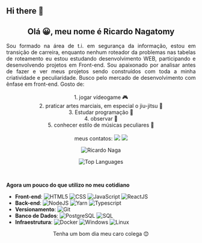 ## Hi there 👋

<!-- Description -->
## <div align="center">Olá 😀, meu nome é **Ricardo Nagatomy**</div>
<div align="justify">
Sou formado na área de t.i. em segurança da informação, estou em transição de carreira, enquanto nenhum roteador da problemas nas tabelas de roteamento eu estou estudando desenvolvimento WEB, participando e desenvolvendo projetos em Front-end. Sou apaixonado por analisar antes de fazer e ver meus projetos sendo construídos com toda a minha criatividade e peculiaridade. Busco pelo mercado de desenvolvimento com ênfase em front-end.
Gosto de:
</div>
<br>
<div align="center">1. jogar vídeogame 🎮</div>
<div align="center">2. praticar artes marciais, em especial o jiu-jitsu 🥋</div>
<div align="center">3. Estudar programação 💾</div>
<div align="center">4. observar 👀</div>
<div align="center">5. conhecer estilo de músicas peculiares 🎵</div>
<br>
 <!-- Contacts -->
 <div align="center">
meus contatos:
<a href="https://www.linkedin.com/in/ricardo-nagatomy-56553254" target="_blank"><img src="https://img.shields.io/badge/-LinkedIn-%230077B5?style=for-the-badge&logo=linkedin&logoColor=white"></a>
<a href="https://app.rocketseat.com.br/me/ricardo-nagatomy-08130" target="_blank"><img src="https://img.shields.io/badge/-Rocketseat-000?style=for-the-badge&logo=rocketseat&logoColor=black"></a>



<!-- GitHub Stats -->
![Ricardo Naga](https://github-readme-stats.vercel.app/api?username=Ricnaga&theme=chartreuse-dark&show_icons=true)


![Top Languages](https://github-readme-stats.vercel.app/api/top-langs/?username=Ricnaga&theme=dark&layout=compact&card_width=445)
</div>

<!-- Skills -->
<br>

**Agora um pouco do que utilizo no meu cotidiano**
- **Front-end**: ![HTML5](https://img.shields.io/badge/-HTML5-333333?style=flat&logo=HTML5) ![CSS](https://img.shields.io/badge/-CSS-333333?style=flat&logo=CSS3&logoColor=1572B6) ![JavaScript](https://img.shields.io/badge/-JavaScript-333333?style=flat&logo=javascript) ![ReactJS](https://img.shields.io/badge/-React-333333?style=flat&logo=react)
- **Back-end**: ![NodeJS](https://img.shields.io/badge/-Node.JS-333333?style=flat&logo=node.js) ![Yarn](https://img.shields.io/badge/-Yarn-333333?style=flat&logo=yarn&logoColor=007ACC) ![Typescript](https://img.shields.io/badge/-Typescript-333333?style=flat&logo=typescript)  
- **Versionamento**: ![Git](https://img.shields.io/badge/-Git-333333?style=flat&logo=git)
- **Banco de Dados**: ![PostgreSQL](https://img.shields.io/badge/-PostgreSQL-333333?style=flat&logo=postgresql) ![SQL](https://img.shields.io/badge/-SQL-333333?style=flat&logo=sql)
- **Infraestrutura**: ![Docker](https://img.shields.io/badge/-Docker-333333?style=flat&logo=docker) ![Windows](https://img.shields.io/badge/-Windows-333333?style=flat&logo=windows) ![Linux](https://img.shields.io/badge/-Linux-333333?style=flat&logo=Linux) 

<div align="center"> Tenha um bom dia meu caro colega 😊 </div>
